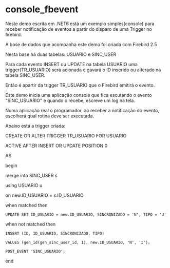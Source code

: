 # console_fbevent

Neste demo escrita em .NET6 está um exemplo simples(console) para receber notificação de eventos a partir do disparo de uma Trigger no firebird.

A base de dados que acompanha este demo foi criada com Firebird 2.5

Nesta base há duas tabelas:  USUARIO e SINC_USER

Para cada evento INSERT ou UPDATE na tabela USUARIO uma trigger(TR_USUARIO) será acionada e gavará o ID inserido ou alterado na tabela SINC_USER.

Então é apartir da trigger TR_USUARIO que o Firebird emitirá o evento.

Este demo inicia uma aplicação console que fica escutando o evento "SINC_USUARIO" e quando o recebe, escreve um log na tela.

Numa aplicação real o programador, ao receber a notificação do evento, escolherá qual rotina deve ser executada.

Abaixo está a trigger criada:

CREATE OR ALTER TRIGGER TR_USUARIO FOR USUARIO

ACTIVE AFTER INSERT OR UPDATE POSITION 0

AS

begin

merge into SINC_USER s

  using USUARIO u
  
  on new.ID_USUARIO = s.ID_USUARIO
  
  when matched then
  
    UPDATE SET ID_USUARIO = new.ID_USUARIO, SINCRONIZADO = 'N', TIPO = 'U'
    
  when not matched then
  
    INSERT (ID, ID_USUARIO, SINCRONIZADO, TIPO)
    
    VALUES (gen_id(gen_sinc_user_id, 1), new.ID_USUARIO, 'N', 'I');
    
    POST_EVENT 'SINC_USUARIO';
    
end
